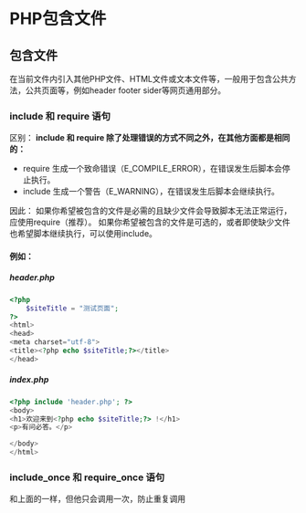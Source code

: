 # PHP包含文件

## 包含文件

在当前文件内引入其他PHP文件、HTML文件或文本文件等，一般用于包含公共方法，公共页面等，例如header footer sider等网页通用部分。

### include 和 require 语句

区别：
**include 和 require 除了处理错误的方式不同之外，在其他方面都是相同的：**

- require 生成一个致命错误（E_COMPILE_ERROR），在错误发生后脚本会停止执行。
- include 生成一个警告（E_WARNING），在错误发生后脚本会继续执行。

因此：
如果你希望被包含的文件是必需的且缺少文件会导致脚本无法正常运行，应使用require（推荐）。
如果你希望被包含的文件是可选的，或者即使缺少文件也希望脚本继续执行，可以使用include。

#### 例如：

##### header.php

```php
<?php 
	$siteTitle = "测试页面";
?>
<html>
<head>
<meta charset="utf-8">
<title><?php echo $siteTitle;?></title>
</head>

```

##### index.php

```php
<?php include 'header.php'; ?>
<body>
<h1>欢迎来到<?php echo $siteTitle;?> !</h1>
<p>有问必答。</p>

</body>
</html>

```

### include_once 和 require_once 语句

和上面的一样，但他只会调用一次，防止重复调用